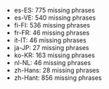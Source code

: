 - es-ES: 775 missing phrases
- es-VE: 540 missing phrases
- fi-FI: 536 missing phrases
- fr-FR: 46 missing phrases
- it-IT: 46 missing phrases
- ja-JP: 27 missing phrases
- ko-KR: 163 missing phrases
- nl-NL: 46 missing phrases
- zh-Hans: 28 missing phrases
- zh-Hant: 856 missing phrases
